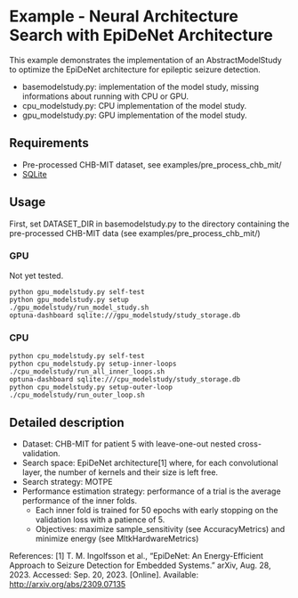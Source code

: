 # Example - Neural Architecture Search with EpiDeNet Architecture
This example demonstrates the implementation of an AbstractModelStudy to optimize the 
EpiDeNet architecture for epileptic seizure detection.

- basemodelstudy.py: implementation of the model study, missing informations about running with CPU or GPU.
- cpu_modelstudy.py: CPU implementation of the model study.
- gpu_modelstudy.py: GPU implementation of the model study.

## Requirements
- Pre-processed CHB-MIT dataset, see examples/pre_process_chb_mit/
- [SQLite](https://www.sqlite.org/download.html)

## Usage

First, set DATASET_DIR in basemodelstudy.py to the directory containing the
pre-processed CHB-MIT data (see examples/pre_process_chb_mit/)

### GPU
Not yet tested.
```
python gpu_modelstudy.py self-test
python gpu_modelstudy.py setup
./gpu_modelstudy/run_model_study.sh
optuna-dashboard sqlite:///gpu_modelstudy/study_storage.db
```

### CPU

```
python cpu_modelstudy.py self-test
python cpu_modelstudy.py setup-inner-loops
./cpu_modelstudy/run_all_inner_loops.sh
optuna-dashboard sqlite:///cpu_modelstudy/study_storage.db
python cpu_modelstudy.py setup-outer-loop
./cpu_modelstudy/run_outer_loop.sh
```

## Detailed description
- Dataset: CHB-MIT for patient 5 with leave-one-out nested cross-validation.
- Search space: EpiDeNet architecture[1] where, for each convolutional layer, the number of kernels and their size is left free.
- Search strategy: MOTPE
- Performance estimation strategy: performance of a trial is the average performance of the inner folds.
  - Each inner fold is trained for 50 epochs with early stopping on the validation loss with a patience of 5.
  - Objectives: maximize sample_sensitivity (see AccuracyMetrics) and minimize energy (see MltkHardwareMetrics)

References: 
[1] T. M. Ingolfsson et al., “EpiDeNet: An Energy-Efficient 
Approach to Seizure Detection for Embedded Systems.” arXiv, Aug. 28, 2023. 
Accessed: Sep. 20, 2023. [Online]. Available: http://arxiv.org/abs/2309.07135
